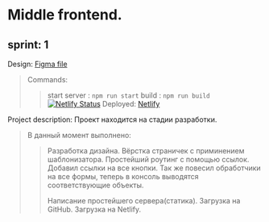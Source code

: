 # Middle frontend. 
## sprint: 1
Design: [Figma file](https://www.figma.com/file/8n6wmTfLKXSWgexxrl33By/Chat?node-id=0%3A1&t=niYmVaAe1UiTzQhi-0)

 > Commands:
 > > start server : ```npm run start```
 > > build : ```npm run build```
[![Netlify Status](https://api.netlify.com/api/v1/badges/e844dcab-c227-4712-ba3a-4bbd2688069f/deploy-status)](https://app.netlify.com/sites/playful-rabanadas-07623b/deploys)
 Deployed: [Netlify](https://playful-rabanadas-07623b.netlify.app)

 Project description:
 Проект находится на стадии разработки. 
> В данный момент выполнено:
> > Разработка дизайна.
> > Вёрстка страничек с приминением шаблонизатора.
> > Простейший роутинг с помощью ссылок.
> > Добавил ссылки на все кнопки.
> > Так же повесил обработчики на все формы, теперь в консоль выводятся соответствующие объекты.
> >
> > Написание простейшего сервера(статика).
> > Загрузка на GitHub.
> > Загрузка на Netlify.
